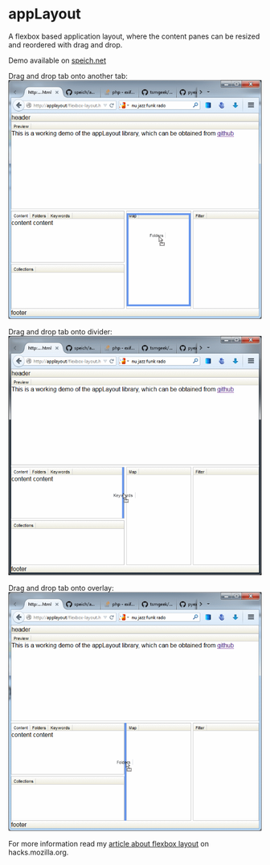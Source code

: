 appLayout
=========

A flexbox based application layout, where the content panes can be resized and reordered with drag and drop.

Demo available on [speich.net](http://www.speich.net/projects/programming/flexbox-layout.html)

Drag and drop tab onto another tab:
![Screenshot 1](screenshot-1.gif "Screenshot of appLayout")

Drag and drop tab onto divider:
![Screenshot 1](screenshot-2.gif "Screenshot of appLayout")

Drag and drop tab onto overlay:
![Screenshot 1](screenshot-3.gif "Screenshot of appLayout")

For more information read my [article about flexbox layout](https://hacks.mozilla.org/2013/12/application-layout-with-css3-flexible-box-module/) on hacks.mozilla.org.